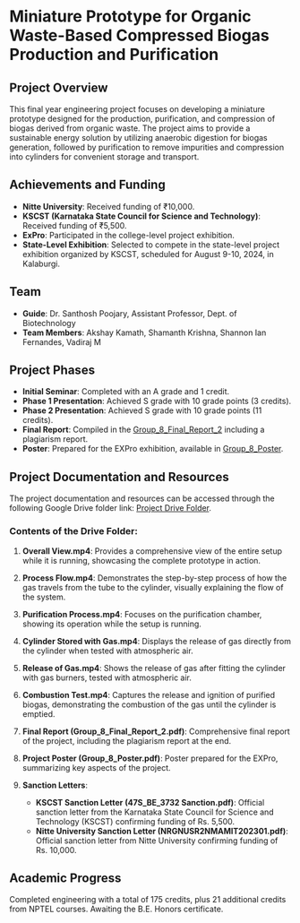 # Miniature Prototype for Organic Waste-Based Compressed Biogas Production and Purification

## Project Overview

This final year engineering project focuses on developing a miniature prototype designed for the production, purification, and compression of biogas derived from organic waste. The project aims to provide a sustainable energy solution by utilizing anaerobic digestion for biogas generation, followed by purification to remove impurities and compression into cylinders for convenient storage and transport.

## Achievements and Funding

- **Nitte University**: Received funding of ₹10,000.
- **KSCST (Karnataka State Council for Science and Technology)**: Received funding of ₹5,500.
- **ExPro**: Participated in the college-level project exhibition.
- **State-Level Exhibition**: Selected to compete in the state-level project exhibition organized by KSCST, scheduled for August 9-10, 2024, in Kalaburgi.

## Team

- **Guide**: Dr. Santhosh Poojary, Assistant Professor, Dept. of Biotechnology
- **Team Members**: Akshay Kamath, Shamanth Krishna, Shannon Ian Fernandes, Vadiraj M

## Project Phases

- **Initial Seminar**: Completed with an A grade and 1 credit.
- **Phase 1 Presentation**: Achieved S grade with 10 grade points (3 credits).
- **Phase 2 Presentation**: Achieved S grade with 10 grade points (11 credits).
- **Final Report**: Compiled in the [Group_8_Final_Report_2](https://github.com/Shamanthkrishna/Compressed-Biogas-Prototype/blob/main/Group_8_Final_Report_2.pdf) including a plagiarism report.
- **Poster**: Prepared for the EXPro exhibition, available in [Group_8_Poster](https://github.com/Shamanthkrishna/Compressed-Biogas-Prototype/blob/main/Group_8_Poster.pdf).

## Project Documentation and Resources

The project documentation and resources can be accessed through the following Google Drive folder link: [Project Drive Folder](your-drive-folder-link).

### Contents of the Drive Folder:

1. **Overall View.mp4**: Provides a comprehensive view of the entire setup while it is running, showcasing the complete prototype in action.

2. **Process Flow.mp4**: Demonstrates the step-by-step process of how the gas travels from the tube to the cylinder, visually explaining the flow of the system.

3. **Purification Process.mp4**: Focuses on the purification chamber, showing its operation while the setup is running.

4. **Cylinder Stored with Gas.mp4**: Displays the release of gas directly from the cylinder when tested with atmospheric air.

5. **Release of Gas.mp4**: Shows the release of gas after fitting the cylinder with gas burners, tested with atmospheric air.

6. **Combustion Test.mp4**: Captures the release and ignition of purified biogas, demonstrating the combustion of the gas until the cylinder is emptied.

7. **Final Report (Group_8_Final_Report_2.pdf)**: Comprehensive final report of the project, including the plagiarism report at the end.

8. **Project Poster (Group_8_Poster.pdf)**: Poster prepared for the EXPro, summarizing key aspects of the project.

9. **Sanction Letters**:
   - **KSCST Sanction Letter (47S_BE_3732 Sanction.pdf)**: Official sanction letter from the Karnataka State Council for Science and Technology (KSCST) confirming funding of Rs. 5,500.
   - **Nitte University Sanction Letter (NRGNUSR2NMAMIT202301.pdf)**: Official sanction letter from Nitte University confirming funding of Rs. 10,000.

## Academic Progress

Completed engineering with a total of 175 credits, plus 21 additional credits from NPTEL courses. Awaiting the B.E. Honors certificate.
